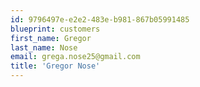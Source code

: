 ```yaml
---
id: 9796497e-e2e2-483e-b981-867b05991485
blueprint: customers
first_name: Gregor
last_name: Nose
email: grega.nose25@gmail.com
title: 'Gregor Nose'
---
```


